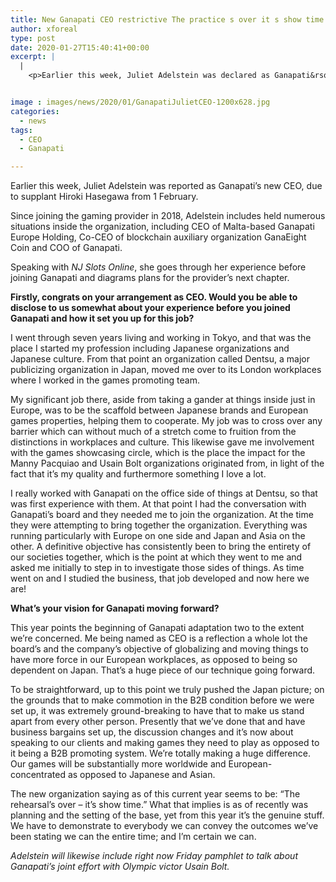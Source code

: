 ```yaml
---
title: New Ganapati CEO restrictive The practice s over it s show time
author: xforeal 
type: post
date: 2020-01-27T15:40:41+00:00
excerpt: |
  |
    <p>Earlier this week, Juliet Adelstein was declared as Ganapati&rsquo;s new CEO, due to supplant Hiroki Hasegawa from 1 February </p>


image : images/news/2020/01/GanapatiJulietCEO-1200x628.jpg
categories:
  - news
tags:
  - CEO
  - Ganapati

---
```

Earlier this week, Juliet Adelstein was reported as Ganapati’s new CEO, due to supplant Hiroki Hasegawa from 1 February.

Since joining the gaming provider in 2018, Adelstein includes held numerous situations inside the organization, including CEO of Malta-based Ganapati Europe Holding, Co-CEO of blockchain auxiliary organization GanaEight Coin and COO of Ganapati.

Speaking with _NJ Slots Online_, she goes through her experience before joining Ganapati and diagrams plans for the provider’s next chapter.

**Firstly, congrats on your arrangement as CEO. Would you be able to disclose to us somewhat about your experience before you joined Ganapati and how it set you up for this job?** 

I went through seven years living and working in Tokyo, and that was the place I started my profession including Japanese organizations and Japanese culture. From that point an organization called Dentsu, a major publicizing organization in Japan, moved me over to its London workplaces where I worked in the games promoting team.

My significant job there, aside from taking a gander at things inside just in Europe, was to be the scaffold between Japanese brands and European games properties, helping them to cooperate. My job was to cross over any barrier which can without much of a stretch come to fruition from the distinctions in workplaces and culture. This likewise gave me involvement with the games showcasing circle, which is the place the impact for the Manny Pacquiao and Usain Bolt organizations originated from, in light of the fact that it’s my quality and furthermore something I love a lot.

I really worked with Ganapati on the office side of things at Dentsu, so that was first experience with them. At that point I had the conversation with Ganapati’s board and they needed me to join the organization. At the time they were attempting to bring together the organization. Everything was running particularly with Europe on one side and Japan and Asia on the other. A definitive objective has consistently been to bring the entirety of our societies together, which is the point at which they went to me and asked me initially to step in to investigate those sides of things. As time went on and I studied the business, that job developed and now here we are!

**What’s your vision for Ganapati moving forward?**

This year points the beginning of Ganapati adaptation two to the extent we’re concerned. Me being named as CEO is a reflection a whole lot the board’s and the company’s objective of globalizing and moving things to have more force in our European workplaces, as opposed to being so dependent on Japan. That’s a huge piece of our technique going forward.

To be straightforward, up to this point we truly pushed the Japan picture; on the grounds that to make commotion in the B2B condition before we were set up, it was extremely ground-breaking to have that to make us stand apart from every other person. Presently that we’ve done that and have business bargains set up, the discussion changes and it’s now about speaking to our clients and making games they need to play as opposed to it being a B2B promoting system. We’re totally making a huge difference. Our games will be substantially more worldwide and European-concentrated as opposed to Japanese and Asian.

The new organization saying as of this current year seems to be: “The rehearsal’s over – it’s show time.” What that implies is as of recently was planning and the setting of the base, yet from this year it’s the genuine stuff. We have to demonstrate to everybody we can convey the outcomes we’ve been stating we can the entire time; and I’m certain we can.

_Adelstein will likewise include right now Friday pamphlet to talk about Ganapati’s joint effort with Olympic victor Usain Bolt._